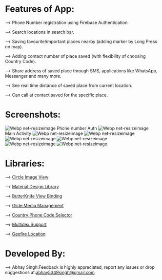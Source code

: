 # Features of App:
--> Phone Number registration using Firebase Authentication.

--> Search locations in search bar.

--> Saving favourite/important places nearby (adding marker by Long Press on map).

--> Adding contact number of place saved (with flexibility of choosing Country Code).

--> Share address of saved place through SMS, applications like WhatsApp, Messanger and many more.

--> See real time distance of saved place from current location.

--> Can call at contact saved for the specific place.

# Screenshots:
![Webp net-resizeimage](https://user-images.githubusercontent.com/48565759/103265308-50f39580-49d3-11eb-885c-134e51a53f8c.png)
 Phone number Auth
![Webp net-resizeimage](https://user-images.githubusercontent.com/48565759/103239309-2114a580-4973-11eb-80fb-a40d9635b57a.png)
 Main Activity
![Webp net-resizeimage](https://user-images.githubusercontent.com/48565759/103239582-f7a84980-4973-11eb-89e7-a1e463dca7b9.png)
![Webp net-resizeimage](https://user-images.githubusercontent.com/48565759/103239710-6ab1c000-4974-11eb-8978-c202392ecaf9.png)
![Webp net-resizeimage](https://user-images.githubusercontent.com/48565759/103239985-165b1000-4975-11eb-8119-4bbd9d449c78.png)
![Webp net-resizeimage](https://user-images.githubusercontent.com/48565759/103240451-67b7cf00-4976-11eb-8252-caec108bf842.png)
![Webp net-resizeimage](https://user-images.githubusercontent.com/48565759/103240663-f9bfd780-4976-11eb-9540-997ac1305599.png)
![Webp net-resizeimage](https://user-images.githubusercontent.com/48565759/103240864-8074b480-4977-11eb-9fec-4c46b95868e4.png)

# Libraries:
--> [Circle Image View](https://github.com/hdodenhof/CircleImageView)

--> [Material Design Library](https://github.com/navasmdc/MaterialDesignLibrary)

--> [ButterKnife View Binding](https://github.com/JakeWharton/butterknife)

--> [Glide Media Management](https://github.com/bumptech/glide)

--> [Country Phone Code Selector](https://github.com/hbb20/CountryCodePickerProject)

--> [Multidex Support](https://developer.android.com/studio/build/multidex)

--> [Geofire Location](https://github.com/firebase/geofire-android)

# Developed By:
--> Abhay Singh:Feedback is highly appreciated, report any issues or drop suggestions at:[abhay5349singh@gmail.com](mailto:abhay5349singh@gmail.com)
